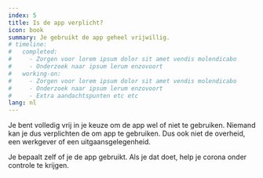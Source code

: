 ```yaml
---
index: 5
title: Is de app verplicht?
icon: book
summary: Je gebruikt de app geheel vrijwillig. 
# timeline:
#   completed:
#     - Zorgen voor lorem ipsum dolor sit amet vendis molendicabo
#     - Onderzoek naar ipsum lerum enzovoort
#   working-on:
#     - Zorgen voor lorem ipsum dolor sit amet vendis molendicabo
#     - Onderzoek naar ipsum lerum enzovoort
#     - Extra aandachtspunten etc etc
lang: nl
---
```

Je bent volledig vrij in je keuze om de app wel of niet te gebruiken. Niemand kan je dus verplichten de om app te gebruiken. Dus ook niet de overheid, een werkgever of een uitgaansgelegenheid. 

Je bepaalt zelf of je de app gebruikt. Als je dat doet, help je corona onder controle te krijgen.



